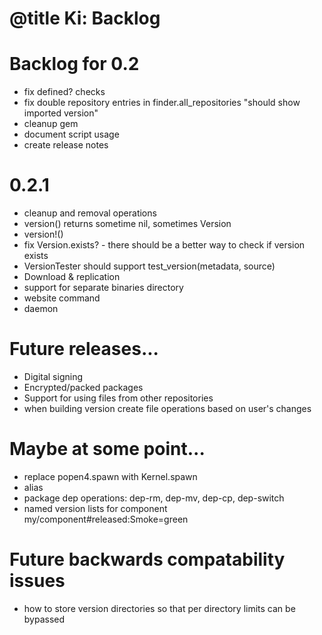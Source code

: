 # @title Ki: Backlog

# Backlog for 0.2
* fix defined? checks
* fix double repository entries in finder.all_repositories "should show imported version"
* cleanup gem
* document script usage
* create release notes

# 0.2.1
* cleanup and removal operations
* version() returns sometime nil, sometimes Version
* version!()
* fix Version.exists? - there should be a better way to check if version exists
* VersionTester should support test_version(metadata, source)
* Download & replication
* support for separate binaries directory
* website command
* daemon

# Future releases...
* Digital signing
* Encrypted/packed packages
* Support for using files from other repositories
* when building version create file operations based on user's changes

# Maybe at some point...
* replace popen4.spawn with Kernel.spawn
* alias
* package dep operations: dep-rm, dep-mv, dep-cp, dep-switch
* named version lists for component my/component#released:Smoke=green

# Future backwards compatability issues
* how to store version directories so that per directory limits can be bypassed